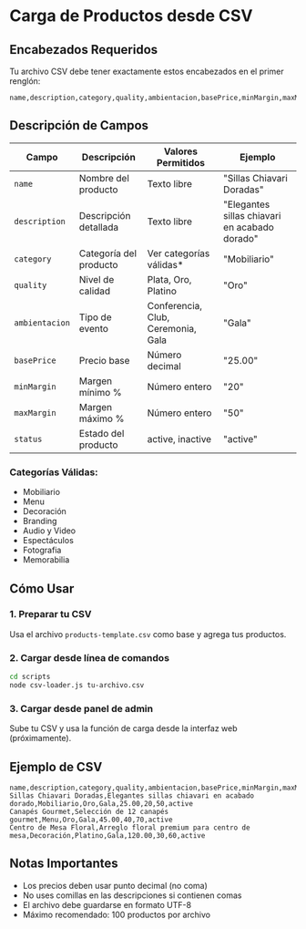 # Carga de Productos desde CSV

## Encabezados Requeridos

Tu archivo CSV debe tener exactamente estos encabezados en el primer renglón:

```csv
name,description,category,quality,ambientacion,basePrice,minMargin,maxMargin,status
```

## Descripción de Campos

| Campo | Descripción | Valores Permitidos | Ejemplo |
|-------|-------------|-------------------|---------|
| `name` | Nombre del producto | Texto libre | "Sillas Chiavari Doradas" |
| `description` | Descripción detallada | Texto libre | "Elegantes sillas chiavari en acabado dorado" |
| `category` | Categoría del producto | Ver categorías válidas* | "Mobiliario" |
| `quality` | Nivel de calidad | Plata, Oro, Platino | "Oro" |
| `ambientacion` | Tipo de evento | Conferencia, Club, Ceremonia, Gala | "Gala" |
| `basePrice` | Precio base | Número decimal | "25.00" |
| `minMargin` | Margen mínimo % | Número entero | "20" |
| `maxMargin` | Margen máximo % | Número entero | "50" |
| `status` | Estado del producto | active, inactive | "active" |

### Categorías Válidas:
- Mobiliario
- Menu
- Decoración
- Branding
- Audio y Video
- Espectáculos
- Fotografia
- Memorabilia

## Cómo Usar

### 1. Preparar tu CSV
Usa el archivo `products-template.csv` como base y agrega tus productos.

### 2. Cargar desde línea de comandos
```bash
cd scripts
node csv-loader.js tu-archivo.csv
```

### 3. Cargar desde panel de admin
Sube tu CSV y usa la función de carga desde la interfaz web (próximamente).

## Ejemplo de CSV

```csv
name,description,category,quality,ambientacion,basePrice,minMargin,maxMargin,status
Sillas Chiavari Doradas,Elegantes sillas chiavari en acabado dorado,Mobiliario,Oro,Gala,25.00,20,50,active
Canapés Gourmet,Selección de 12 canapés gourmet,Menu,Oro,Gala,45.00,40,70,active
Centro de Mesa Floral,Arreglo floral premium para centro de mesa,Decoración,Platino,Gala,120.00,30,60,active
```

## Notas Importantes

- Los precios deben usar punto decimal (no coma)
- No uses comillas en las descripciones si contienen comas
- El archivo debe guardarse en formato UTF-8
- Máximo recomendado: 100 productos por archivo